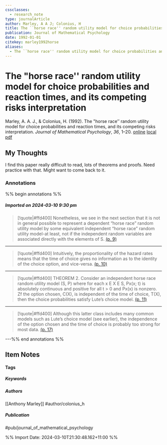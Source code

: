 ```yaml
---
cssclasses:
  - research_note
type: journalArticle
author: Marley, A A J; Colonius, H
title: The ``horse race'' random utility model for choice probabilities and reaction times, and its competing risks interpretation
publication: Journal of Mathematical Psychology
date: 1992-01-01
citekey: marley1992horse
aliases:
  - The ``horse race'' random utility model for choice probabilities and reaction times, and its competing risks interpretation
---
```


# The "horse race'' random utility model for choice probabilities and reaction times, and its competing risks interpretation

Marley, A. A. J., & Colonius, H. (1992). The "horse race’’ random utility model for choice probabilities and reaction times, and its competing risks interpretation. _Journal of Mathematical Psychology_, _36_, 1–20.
[online](http://zotero.org/users/local/kZl3QdXV/items/BJ7Z83I6) [local](zotero://select/library/items/BJ7Z83I6) [pdf](file:///home/gjc216/Zotero/storage/W69DZWPT/Marley%20and%20Colonius%20-%201992%20-%20The%20``horse%20race''%20random%20utility%20model%20for%20choice.pdf)
 


## My Thoughts

I find this paper really difficult to read, lots of theorems and proofs. Need practice with that. Might want to come back to it.
 
### Annotations

%% begin annotations %%

##### Imported on 2024-03-10 9:30 pm
>[!quote|#ffd400]
>Nonetheless, we see in the next section that it is not in general possible to represent a dependent “horse race” random utility model by some equivalent independent “horse race” random utility model-at least, not if the independent random variables are associated directly with the elements of S. [(p. 9)](zotero://open-pdf/library/items/W69DZWPT?page=9&annotation=RZY6FI2W)

---
>[!quote|#ffd400]
>Intuitively, the proportionality of the hazard rates means that the time of choice gives no information as to the identity of the choice option, and vice-versa. [(p. 10)](zotero://open-pdf/library/items/W69DZWPT?page=10&annotation=H77C5PSI)

---
>[!quote|#ffd400]
>THEOREM 2. Consider an independent horse race random utility model (S, P) where for each x E X E S, Px(x; t) is absolutely continuous and positive for all t > 0 and Px(x) is nonzero. Zf the option chosen, C(X), is independent of the time of choice, T(X), then the choice probabilities satisfy Lute’s choice model. [(p. 11)](zotero://open-pdf/library/items/W69DZWPT?page=11&annotation=9M2DQ98I)

---
>[!quote|#ffd400]
>Although this latter class includes many common models such as Lute’s choice model (see earlier), the independence of the option chosen and the time of choice is probably too strong for most data. [(p. 17)](zotero://open-pdf/library/items/W69DZWPT?page=17&annotation=VIQ6FP4I)

---%% end annotations %%

## Item Notes

#### Tags

##### Keywords


##### Authors

[[Anthony Marley]] #author/colonius_h

##### Publication

#pub/journal_of_mathematical_psychology


%% Import Date: 2024-03-10T21:30:48.162+11:00 %%
